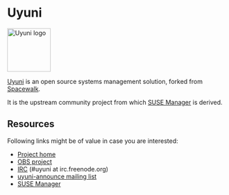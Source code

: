 Uyuni
=====

<a href="https://www.uyuni-project.org/"><img src="https://www.uyuni-project.org/img/logo.svg" width="100" height="100" alt="Uyuni logo" /></a>

[Uyuni](https://www.uyuni-project.org/) is an open source systems management solution, forked
from [Spacewalk](https://spacewalkproject.github.io/).

It is the upstream community project from which [SUSE Manager](https://www.suse.com/products/suse-manager/)
is derived.

Resources
---------

Following links might be of value in case you are interested:

  * [Project home](https://www.uyuni-project.org/)
  * [OBS project](https://build.opensuse.org/project/show/systemsmanagement:Uyuni:Master)
  * [IRC](http://webchat.freenode.net/?channels=%23uyuni) (#uyuni at irc.freenode.org)
  * [uyuni-announce mailing list](https://lists.opensuse.org/uyuni-announce/)
  * [SUSE Manager](https://www.suse.com/products/suse-manager/)
